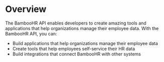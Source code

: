 # Overview

The BambooHR API enables developers to create amazing tools and applications that help organizations manage their employee data. With the BambooHR API, you can:

- Build applications that help organizations manage their employee data
- Create tools that help employees self-service their HR data
- Build integrations that connect BambooHR with other systems
